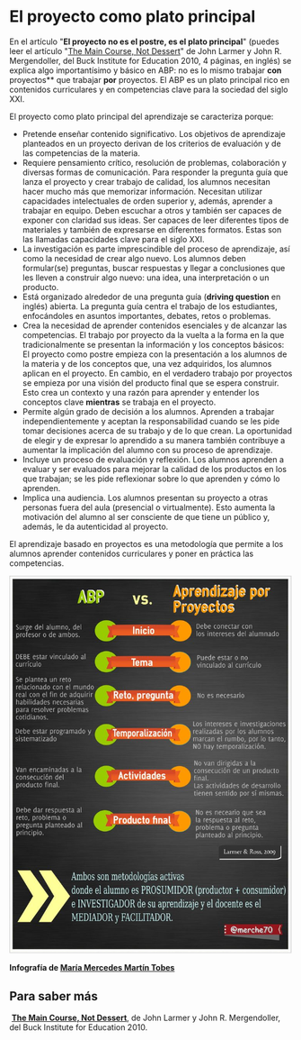 
# El proyecto como plato principal

En el artículo "**El proyecto no es el postre, es el plato principal**" (puedes leer el artículo "[The Main Course, Not Dessert](http://www.bie.org/tools/freebies/main_course_not_dessert)" de John Larmer y John R. Mergendoller, del Buck Institute for Education 2010, 4 páginas, en inglés) se explica algo importantísimo y básico en ABP: no es lo mismo trabajar **con** proyectos** que trabajar **por** proyectos. El ABP es un plato principal rico en contenidos curriculares y en competencias clave para la sociedad del siglo XXI.

El proyecto como plato principal del aprendizaje se caracteriza porque:

- Pretende enseñar contenido significativo. Los objetivos de aprendizaje planteados en un proyecto derivan de los criterios de evaluación y de las competencias de la materia.
- Requiere pensamiento crítico, resolución de problemas, colaboración y diversas formas de comunicación. Para responder la pregunta guía que lanza el proyecto y crear trabajo de calidad, los alumnos necesitan hacer mucho más que memorizar información. Necesitan utilizar capacidades intelectuales de orden superior y, además, aprender a trabajar en equipo. Deben escuchar a otros y también ser capaces de exponer con claridad sus ideas. Ser capaces de leer diferentes tipos de materiales y también de expresarse en diferentes formatos. Estas son las llamadas capacidades clave para el siglo XXI.
- La investigación es parte imprescindible del proceso de aprendizaje, así como la necesidad de crear algo nuevo. Los alumnos deben formular(se) preguntas, buscar respuestas y llegar a conclusiones que les lleven a construir algo nuevo: una idea, una interpretación o un producto.
- Está organizado alrededor de una pregunta guía (**driving question** en inglés) abierta. La pregunta guía centra el trabajo de los estudiantes, enfocándoles en asuntos importantes, debates, retos o problemas.
- Crea la necesidad de aprender contenidos esenciales y de alcanzar las competencias. El trabajo por proyecto da la vuelta a la forma en la que tradicionalmente se presentan la información y los conceptos básicos: El proyecto como postre empieza con la presentación a los alumnos de la materia y de los conceptos que, una vez adquiridos, los alumnos aplican en el proyecto. En cambio, en el verdadero trabajo por proyectos se empieza por una visión del producto final que se espera construir. Esto crea un contexto y una razón para aprender y entender los conceptos clave **mientras** se trabaja en el proyecto.
- Permite algún grado de decisión a los alumnos. Aprenden a trabajar independientemente y aceptan la responsabilidad cuando se les pide tomar decisiones acerca de su trabajo y de lo que crean. La oportunidad de elegir y de expresar lo aprendido a su manera también contribuye a aumentar la implicación del alumno con su proceso de aprendizaje. 
- Incluye un proceso de evaluación y reflexión. Los alumnos aprenden a evaluar y ser evaluados para mejorar la calidad de los productos en los que trabajan; se les pide reflexionar sobre lo que aprenden y cómo lo aprenden.
- Implica una audiencia. Los alumnos presentan su proyecto a otras personas fuera del aula (presencial o virtualmente). Esto aumenta la motivación del alumno al ser consciente de que tiene un público y, además, le da autenticidad al proyecto.

El aprendizaje basado en proyectos es una metodología que permite a los alumnos aprender contenidos curriculares y poner en práctica las competencias.

![](img/platoPrincipal.jpg)

**Infografía de [María Mercedes Martín Tobes](http://about.me/merche.martin)**

## Para saber más

 **[The Main Course, Not Dessert](http://www.bie.org/tools/freebies/main_course_not_dessert)**, de John Larmer y John R. Mergendoller, del Buck Institute for Education 2010.
